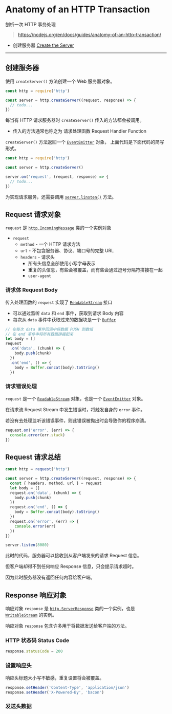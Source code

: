 # Anatomy of an HTTP Transaction

刨析一次 HTTP 事务处理

> <https://nodejs.org/en/docs/guides/anatomy-of-an-http-transaction/>

- 创建服务器 [Create the Server](#create-server)

<hr id="create-server"/>

## 创建服务器

使用 `createServer()` 方法创建一个 Web 服务器对象。

```js
const http = require('http')

const server = http.createServer((request, response) => {
  // todo...
})
```

每当有 HTTP 请求服务器时 `createServer()` 传入的方法都会被调用。

- 传入的方法通常也称之为 请求处理函数 Request Handler Function

`createServer()` 方法返回一个 [`EventEmitter`] 对象，
上面代码是下面代码的简写形式。

```js
const http = require('http')

const server = http.createServer()

server.on('request', (request, response) => {
  // todo...
})
```

为实现请求服务，还需要调用 [`server.linsten()`] 方法。

## Request 请求对象

`request` 是 [`http.IncomingMessage`] 类的一个实例对象

- `request`
  - `method` - 一个 HTTP 请求方法
  - `url` - 不包含服务器、协议、端口号的完整 URL
  - `headers` - 请求头
    - 所有头信息全部使用小写字母表示
    - 重复的头信息，有些会被覆盖，而有些会通过逗号分隔符拼接在一起
    - `user-agent`

### 请求体 Request Body

传入处理函数的 `request` 实现了 [`ReadableStream`] 接口

- 可以通过监听 `data` 和 `end` 事件，获取到请求 Body 内容
- 每次从 `data` 事件中获取过来的数据块是一个 [`Buffer`]

```js
// 在每次 data 事件回调中将数据 PUSH 到数组
// 在 end 事件中将所有数据拼接起来
let body = []
request
  .on('data', (chunk) => {
    body.push(chunk)
  })
  .on('end', () => {
    body = Buffer.concat(body).toString()
  })
```

### 请求错误处理

`request` 是一个 [`ReadableStream`] 对象，也是一个 [`EventEmitter`] 对象。

在请求流 Request Stream 中发生错误时，将触发自身的 `error` 事件。

若没有去处理监听该错误事件，则此错误被抛出时会导致你的程序崩溃。

```js
request.on('error', (err) => {
  console.error(err.stack)
})
```

## Request 请求总结

```js
const http = request('http')

const server = http.createServer((request, response) => {
  const { headers, method, url } = request
  let body = []
  request.on('data', (chunk) => {
    body.push(chunk)
  })
  request.on('end', () => {
    body = Buffer.concat(body).toString()
  })
  request.on('error', (err) => {
    console.error(err)
  })
})

server.listen(8080)
```

此时的代码，服务器可以接收到从客户端发来的请求 Request 信息。

但客户端却得不到任何响应 Response 信息，只会提示请求超时。

因为此时服务器没有返回任何内容给客户端。

## Response 响应对象

响应对象 `response` 是 [`http.ServerResponse`] 类的一个实例，也是 [`WritableStream`] 的实例。

响应对象 `response` 包含许多用于将数据发送给客户端的方法。

### HTTP 状态码 Status Code

```js
response.statusCode = 200
```

### 设置响应头

响应头标题大小写不敏感，重复设置将会被覆盖。

```js
response.setHeader('Content-Type', 'application/json')
response.setHeader('X-Powered-By', 'bacon')
```

### 发送头数据

[`EventEmitter`]: https://nodejs.org/api/events.html#events_class_eventemitter
[`server.linsten()`]: https://nodejs.org/api/http.html#http_server_listen
[`http.IncomingMessage`]: https://nodejs.org/api/http.html#http_class_http_incomingmessage
[`http.ServerResponse`]: https://nodejs.org/api/http.html#http_class_http_serverresponse
[`ReadableStream`]: https://nodejs.org/api/stream.html#stream_class_stream_readable
[`WritableStream`]: https://nodejs.org/api/stream.html#stream_class_stream_writable
[`Buffer`]: https://nodejs.org/api/buffer.html
